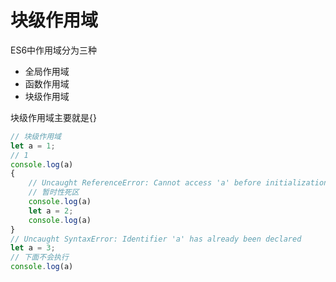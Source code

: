 # 块级作用域

ES6中作用域分为三种
- 全局作用域
- 函数作用域
- 块级作用域

块级作用域主要就是{}

```javascript
// 块级作用域
let a = 1;
// 1
console.log(a)
{
    // Uncaught ReferenceError: Cannot access 'a' before initialization 
    // 暂时性死区
    console.log(a) 
    let a = 2;
    console.log(a)
}
// Uncaught SyntaxError: Identifier 'a' has already been declared
let a = 3;
// 下面不会执行
console.log(a)

```